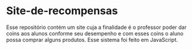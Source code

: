 # Site-de-recompensas
Esse repositório contém um site cuja a finalidade é o professor poder dar coins aos alunos conforme seu desempenho e com esses coins o aluno possa comprar alguns produtos.
Esse sistema foi feito em JavaScript.
